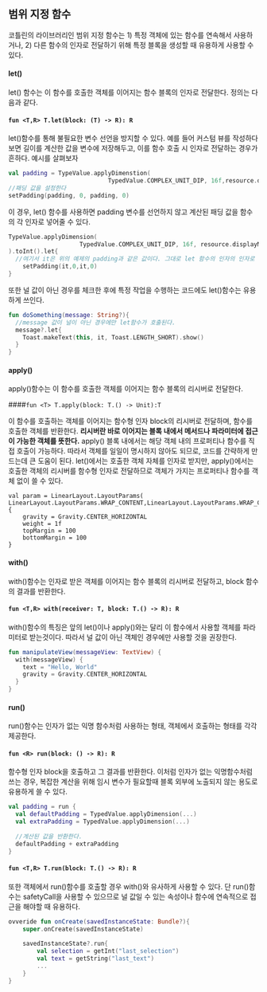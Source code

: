 ## 범위 지정 함수

코틀린의 라이브러리인 범위 지정 함수는 1) 특정 객체에 있는 함수를 연속해서 사용하거나, 2) 다른 함수의 인자로 전달하기 위해 특정 블록을 생성할 때 유용하게 사용할 수 있다.

#### let()

let() 함수는 이 함수를 호출한 객체를 이어지는 함수 블록의 인자로 전달한다. 정의는 다음과 같다.

#### `fun <T,R> T.let(block: (T) -> R): R`

let()함수를 통해 불필요한 변수 선언을 방지할 수 있다. 예를 들어 커스텀 뷰를 작성하다 보면 길이를 계산한 값을 변수에 저장해두고, 이를 함수 호출 시 인자로 전달하는 경우가 흔하다.  예시를 살펴보자 

```kotlin
val padding = TypeValue.applyDimenstion(
							TypedValue.COMPLEX_UNIT_DIP, 16f,resource.displayMetrics).toInt()
//패딩 값을 설정한다
setPadding(padding, 0, padding, 0)
```

이 경우, let() 함수를 사용하면 padding 변수를 선언하지 않고 계산된 패딩 값을 함수의 각 인자로 넣어줄 수 있다.

```kotlin
TypeValue.applyDimension(
					TypedValue.COMPLEX_UNIT_DIP, 16f, resource.displayMetrics
).toInt().let{
  //여기서 it은 위의 예제의 padding과 같은 값이다. 그대로 let 함수의 인자의 인자로 넘어온 것이다.
	setPadding(it,0,it,0)
}
```

또한 널 값이 아닌 경우를 체크한 후에 특정 작업을 수행하는 코드에도 let()함수는 유용하게 쓰인다.

```kotlin
fun doSomething(message: String?){
  //message	값이 널이 아닌 경우에만 let함수가 호출된다.
  message?.let{
    Toast.makeText(this, it, Toast.LENGTH_SHORT).show()
  }
}
```

#### apply()

apply()함수는 이 함수를 호출한 객체를 이어지는 함수 블록의 리시버로 전달한다. 

####`fun <T> T.apply(block: T.() -> Unit):T`

이 함수를 호출하는 객체를 이어지는 함수형 인자 block의 리시버로 전달하며, 함수를 호출한 객체를 반환한다. **리시버란 바로 이어지는 블록 내에서 메서드나 파라미터에 접근이 가능한 객체를 뜻한다.** apply() 블록 내에서는 해당 객체 내의 프로퍼티나 함수를 직접 호출이 가능하다. 따라서 객체를 일일이 명시하지 않아도 되므로, 코드를 간략하게 만드는데 큰 도움이 된다. let()에서는 호출한 객체 자체를 인자로 받지만, apply()에서는 호출한 객체의 리시버를 함수형 인자로 전달하므로 객체가 가지는 프로퍼티나 함수를 객체 없이 쓸 수 있다.

```
val param = LinearLayout.LayoutParams(
LinearLayout.LayoutParams.WRAP_CONTENT,LinearLayout.LayoutParams.WRAP_CONTENT).apply {
	gravity = Gravity.CENTER_HORIZONTAL
	weight = 1f
	topMargin = 100
	bottomMargin = 100
}
```

#### with()

with()함수는 인자로 받은 객체를 이어지는 함수 블록의 리시버로 전달하고, block 함수의 결과를 반환한다.

#### `fun <T,R> with(receiver: T, block: T.() -> R): R`

with()함수의 특징은 앞의 let()이나 apply()와는 달리 이 함수에서 사용할 객체를 파라미터로 받는것이다. 따라서 널 값이 아닌 객체인 경우에만 사용할 것을 권장한다. 

```kotlin
fun manipulateView(messageView: TextView) {
  with(messageView) {
    text = "Hello, World"
    gravity = Gravity.CENTER_HORIZONTAL
  }
}
```

#### run()

run()함수는 인자가 없는 익명 함수처럼 사용하는 형태, 객체에서 호출하는 형태를 각각 제공한다.

#### `fun <R> run(block: () -> R): R` 

함수형 인자 block을 호출하고 그 결과를 반환한다.  이처럼 인자가 없는 익명함수처럼 쓰는 경우, 복잡한 계산을 위해 임시 변수가 필요할때 블록 외부에 노출되지 않는 용도로 유용하게 쓸 수 있다.

```kotlin
val padding = run {
  val defaultPadding = TypedValue.applyDimension(...)
  val extraPadding = TypedValue.applyDimension(...)
  
  //계산된 값을 반환한다.
  defaultPadding + extraPadding
}
```

#### `fun <T,R> T.run(block: T.() -> R): R`

또한 객체에서 run()함수를 호출할 경우 with()와 유사하게 사용할 수 있다. 단 run()함수는 safetyCall을 사용할 수 있으므로 널 값일 수 있는 속성이나 함수에 연속적으로 접근을 해야할 때 유용하다.

```kotlin
ovveride fun onCreate(savedInstanceState: Bundle?){
	super.onCreate(savedInstanceState)
	
	savedInstanceState?.run{
		val selection = getInt("last_selection")
		val text = getString("last_text")
		...
	}
}
```